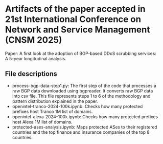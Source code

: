 # Artifacts of the paper accepted in 21st International Conference on Network and Service Management (CNSM 2025)
Paper: A first look at the adoption of BGP-based DDoS scrubbing services: A 5-year longitudinal analysis.  
## File descriptions
- process-bgp-data-step1.py: The first step of the code that processes a raw BGP data downloaded using bgpreader. It converts raw BGP data into csv file. This file represents steps 1 to 6 of the methodology and pattern distribution explained in the paper.
- openintel-tranco-2024-100k.ipynb: Checks how many protected prefixes host Tranco 1M list of domains.
- openintel-alexa-2024-100k.ipynb: Checks how many protected prefixes host Alexa 1M list of domains.
- protected-ases-analysis.ipynb: Maps protected ASes to their registered countries and the top finance and insurance companies of the top 8 countries.
